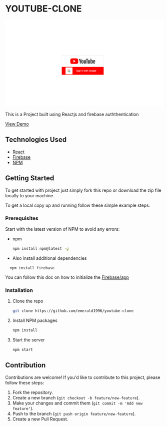 # YOUTUBE-CLONE

<img src="clone-youtube.png" alt="youtube-site"/>
<p>This is a Project built using Reactjs and firebase auththentication </p>
<a href="https://clone-34b8d.firebaseapp.com/">View Demo</a>


## Technologies Used

- [React](https://react.dev/learn)
- [Firebase](https://firebase.google.com/docs/web/setup) 
- [NPM](https://www.npmjs.com/)

## Getting Started

To get started with project just simply fork this repo or download the zip file locally to your machine.

To get a local copy up and running follow these simple example steps.

### Prerequisites

Start with the latest version of NPM to avoid any errors:

- npm
  ```sh
  npm install npm@latest -g
  ```
- Also install additional dependencies
``` 
  npm install firebase

 ```

You can follow this doc on how to initialize the [Firebase/app](https://firebase.google.com/docs/web/setup)

### Installation

1. Clone the repo
   ```sh
   git clone https://github.com/emerald1996/youtube-clone
   ```
2. Install NPM packages
   ```sh
   npm install
   ```
3. Start the server
   ```sh
   npm start
   ```

## Contribution
Contributions are welcome! If you'd like to contribute to this project, please follow these steps:
1. Fork the repository.
2. Create a new branch (`git checkout -b feature/new-feature`).
3. Make your changes and commit them (`git commit -m 'Add new feature'`).
4. Push to the branch (`git push origin feature/new-feature`).
5. Create a new Pull Request.

